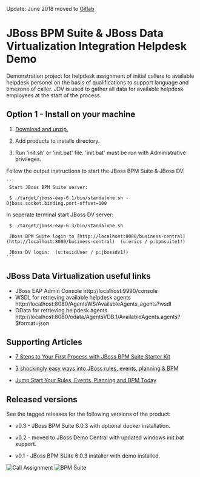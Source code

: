 Update: June 2018 moved to [Gitlab](https://gitlab.com/eschabell/bpms-dv-helpdesk-integration-demo)


JBoss BPM Suite & JBoss Data Virtualization Integration Helpdesk Demo 
=====================================================================
Demonstration project for helpdesk assignment of initial callers to available helpdesk personel on the basis of qualifications to
support language and timezone of caller. JDV is used to gather all data for available helpdesk employees at the start of the 
process.


Option 1 - Install on your machine
----------------------------------
1. [Download and unzip.](https://github.com/jbossdemocentral/bpms-helpdesk-demo/archive/master.zip)

2. Add products to installs directory.

3. Run 'init.sh' or 'init.bat' file. 'init.bat' must be run with Administrative privileges.

Follow the output instructions to start the JBoss BPM Suite & JBoss DV:

    ```
     Start JBoss BPM Suite server:                                                       
                                                                                       
     $ ./target/jboss-eap-6.1/bin/standalone.sh -Djboss.socket.binding.port-offset=100 
                                                                                       
   In seperate terminal start JBoss DV server:                                         
                                                                                       
     $ ./target/jboss-eap-6.3/bin/standalone.sh  

     JBoss BPM Suite login to [http://localhost:8080/business-central](http://localhost:8080/business-central)  (u:erics / p:bpmsuite1!)

     JBoss DV login:  (u:teiidUser / p:jbossdv1!)
    ```

JBoss Data Virtualization useful links
--------------------------------------
* JBoss EAP Admin Console
  http://localhost:9990/console
* WSDL for retrieving available helpdesk agents 
  http://localhost:8080/AgentsWS/AvailableAgents_agents?wsdl
* OData for retrieving helpdesk agents
  http://localhost:8080/odata/AgentsVDB.1/AvailableAgents.agents?$format=json



Supporting Articles
-------------------
- [7 Steps to Your First Process with JBoss BPM Suite Starter	Kit](http://www.schabell.org/2015/08/7-steps-first-process-jboss-bpmsuite-starter-kit.html)

- [3 shockingly easy ways into JBoss rules, events, planning & BPM](http://www.schabell.org/2015/01/3-shockingly-easy-ways-into-jboss-brms-bpmsuite.html)

- [Jump Start Your Rules, Events, Planning and BPM Today](http://www.schabell.org/2014/12/jump-start-rules-events-planning-bpm-today.html)


Released versions
-----------------

See the tagged releases for the following versions of the product:

- v0.3 - JBoss BPM Suite 6.0.3 with optional docker installation.

- v0.2 - moved to JBoss Demo Central with updated windows init.bat support.

- v0.1 - JBoss BPM SUite 6.0.3 installer with demo installed.


![Call Assignment](https://github.com/jbossdemocentral/bpms-helpdesk-demo/blob/master/docs/demo-images/call-assignment.png?raw=true)
![BPM Suite](https://github.com/jbossdemocentral/bpms-helpdesk-demo/blob/master/docs/demo-images/bpmsuite.png?raw=true)
